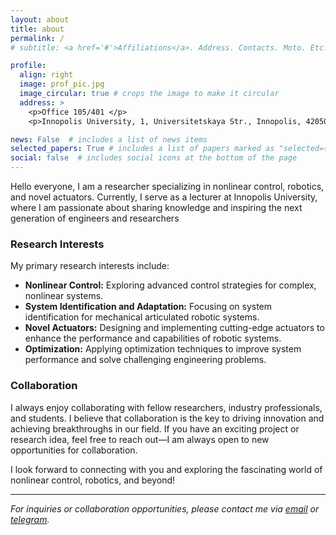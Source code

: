 ```yaml
---
layout: about
title: about
permalink: /
# subtitle: <a href='#'>Affiliations</a>. Address. Contacts. Moto. Etc.

profile:
  align: right
  image: prof_pic.jpg
  image_circular: true # crops the image to make it circular
  address: >
    <p>Office 105/401 </p>
    <p>Innopolis University, 1, Universitetskaya Str., Innopolis, 420500, Russia</p>

news: False  # includes a list of news items
selected_papers: True # includes a list of papers marked as "selected={true}"
social: false  # includes social icons at the bottom of the page
---
```


Hello everyone, I am a researcher specializing in nonlinear control, robotics, and novel actuators. Currently, I serve as a lecturer at Innopolis University, where I am passionate about sharing knowledge and inspiring the next generation of engineers and researchers

### **Research Interests**

My primary research interests include:

- **Nonlinear Control:** Exploring advanced control strategies for complex, nonlinear systems.
- **System Identification and Adaptation:** Focusing on system identification for mechanical articulated robotic systems.
- **Novel Actuators:** Designing and implementing cutting-edge actuators to enhance the performance and capabilities of robotic systems.
- **Optimization:** Applying optimization techniques to improve system performance and solve challenging engineering problems.

### **Collaboration**

I always enjoy collaborating with fellow researchers, industry professionals, and students. I believe that collaboration is the key to driving innovation and achieving breakthroughs in our field. If you have an exciting project or research idea, feel free to reach out—I am always open to new opportunities for collaboration.

I look forward to connecting with you and exploring the fascinating world of nonlinear control, robotics, and beyond!

---

*For inquiries or collaboration opportunities, please contact me via [email](mailto:simkaned@gmail.com) or [telegram](https://telegram.me/simkasimka).*

